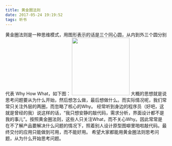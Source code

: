 ```yaml
---
title: 黄金圈法则
date: 2017-05-24 19:19:52
tags: 听书
---
```


黄金圈法则是一种思维模式，用图形表示的话是三个同心圆，从内到外三个圆分别代表 Why How What，如下图：
<image src="http://oqhxa45vp.bkt.clouddn.com/golden_cirle.png" style="width:180px;height:180px"></image>
大概的思想就是说思考问题要从为什么开始，然后想怎么做，最后想做什么。而实际情况呢，我们常常只关注外层的两圈，而忽略了核心的Why。
	经常听到身边的程序员（好吧，这就是曾经的我）说这样的话，“我只想安静的敲代码，需求分析，界面设计都不是我的事儿”。按照黄金圈法则，这些人只关注What，而不关心Why。因此常常是在不了解产品要解决什么问题的情况下，照着别人设计原型图噼里啪啦敲代码。最终交付的应用只能做到可用，而不能好用。
	希望大家都能用黄金圈法则思考问题，从为什么开始思考问题。

